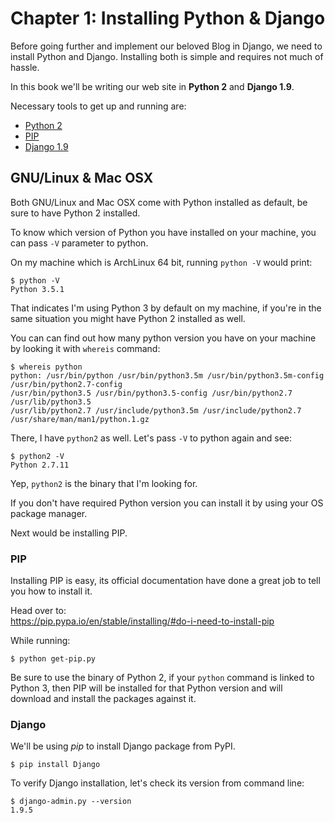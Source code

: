 # Chapter 1: Installing Python & Django 

Before going further and implement our beloved Blog in Django, we need to install Python and Django. Installing both is simple and requires not much of hassle.

In this book we'll be writing our web site in **Python 2** and **Django 1.9**.

Necessary tools to get up and running are:

* [Python 2](https://www.python.org/download/releases/2.7.2/)
* [PIP](https://pip.pypa.io/en/stable/)
* [Django 1.9](https://www.djangoproject.com/)

## GNU/Linux & Mac OSX

Both GNU/Linux and Mac OSX come with Python installed as default, be sure to have Python 2 installed.

To know which version of Python you have installed on your machine, you can pass `-V` parameter to python.

On my machine which is ArchLinux 64 bit, running `python -V` would print:

```
$ python -V
Python 3.5.1
```
That indicates I'm using Python 3 by default on my machine, if you're in the same situation you might have Python 2 installed as well.

You can can find out how many python version you have on your machine by looking it with `whereis` command:

```
$ whereis python
python: /usr/bin/python /usr/bin/python3.5m /usr/bin/python3.5m-config /usr/bin/python2.7-config
/usr/bin/python3.5 /usr/bin/python3.5-config /usr/bin/python2.7 /usr/lib/python3.5
/usr/lib/python2.7 /usr/include/python3.5m /usr/include/python2.7 /usr/share/man/man1/python.1.gz
```

There, I have `python2` as well.
Let's pass `-V` to python again and see:
```
$ python2 -V
Python 2.7.11
```

Yep, `python2` is the binary that I'm looking for.

If you don't have required Python version you can install it by using your OS package manager.

Next would be installing PIP.

### PIP

Installing PIP is easy, its official documentation have done a great job to tell you how to install it.

Head over to:  
https://pip.pypa.io/en/stable/installing/#do-i-need-to-install-pip

While running:
```
$ python get-pip.py
```

Be sure to use the binary of Python 2, if your `python` command is linked to Python 3, then PIP will be installed for that Python version and will download and install the packages against it.

### Django

We'll be using *pip* to install Django package from PyPI.

```
$ pip install Django
```
To verify Django installation, let's check its version from command line:
```
$ django-admin.py --version
1.9.5
```

